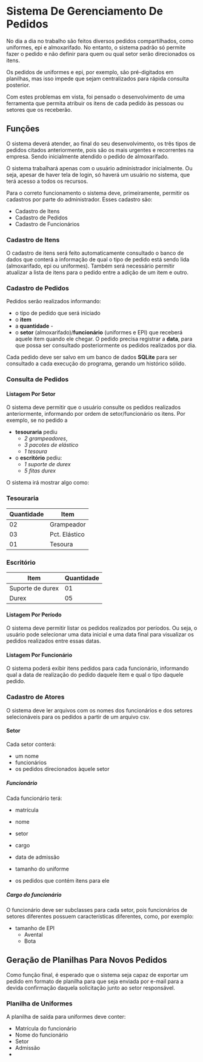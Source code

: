 # Sistema De Gerenciamento De Pedidos


No dia a dia no trabalho são feitos diversos pedidos compartilhados, como uniformes, epi e almoxarifado.
No entanto, o sistema padrão só permite fazer o pedido e não definir para quem ou qual setor serão direcionados os itens.

Os pedidos de uniformes e epi, por exemplo, são pré-digitados em planilhas, mas isso impede que sejam centralizados para rápida consulta posterior.

Com estes problemas em vista, foi pensado o desenvolvimento de uma ferramenta que permita atribuir os itens de cada pedido às pessoas ou setores que os receberão.


## Funções

O sistema deverá atender, ao final do seu desenvolvimento, os três tipos de pedidos citados anteriormente, pois são os mais urgentes e recorrentes na empresa. Sendo inicialmente atendido o pedido de almoxarifado.

O sistema trabalhará apenas com o usuário administrador inicialmente. Ou seja, apesar de haver tela de login, só haverá um usuário no sistema, que terá acesso a todos os recursos.

Para o correto funcionamento o sistema deve, primeiramente, permitir os cadastros por parte do administrador.
Esses cadastro são:
- Cadastro de Itens
- Cadastro de Pedidos
- Cadastro de Funcionários

### Cadastro de Itens
O cadastro de itens será feito automaticamente consultado o banco de dados que conterá a informação de qual o tipo de pedido está sendo lida (almoxarifado, epi ou uniformes).
Também será necessário permitir atualizar a lista de itens para o pedido entre a adição de um item e outro.

### Cadastro de Pedidos
Pedidos serão realizados informando:
- o tipo de pedido que será iniciado
- o **item**
- a **quantidade** -
- o **setor** (almoxarifado)/**funcionário** (uniformes e EPI) que receberá aquele item quando ele chegar.
O pedido precisa registrar a **data**, para que possa ser consultado posteriormente os pedidos realizados por dia.

Cada pedido deve ser salvo em um banco de dados **SQLite** para ser consultado  a cada execução do programa, gerando um histórico sólido.

### Consulta de Pedidos
#### Listagem Por Setor
O sistema deve permitir que o usuário consulte os pedidos realizados anteriormente, informando por ordem de setor/funcionário os itens.
Por exemplo, se no pedido a
- **tesouraria** pediu
    - _2 grampeadores_,
    - _3 pacotes de elástico_
    - _1 tesoura_
- o **escritório** pediu: 
    - _1 suporte de durex_
    - _5 fitas durex_
    
O sistema irá mostrar algo como:

### Tesouraria

| Quantidade | Item           |
|------------|----------------|
| 02         | Grampeador     |
| 03         | Pct. Elástico  |
| 01         | Tesoura        |

### Escritório

| Item             | Quantidade |
|------------------|------------|
| Suporte de durex | 01         |
| Durex            | 05         |


#### Listagem Por Período
O sistema deve permitir listar os pedidos realizados por períodos.
Ou seja, o usuário pode selecionar uma data inicial e uma data  final para visualizar os pedidos realizados entre essas datas.

#### Listagem Por Funcionário
O sistema poderá exibir itens pedidos para cada funcionário, informando qual a data de realização do pedido daquele item e qual o tipo daquele pedido.

### Cadastro de Atores
O sistema deve ler arquivos com os nomes dos funcionários e dos setores selecionáveis para os pedidos a partir de um arquivo csv.

#### Setor
Cada setor conterá:
- um nome
- funcionários
- os pedidos direcionados àquele setor

##### Funcionário
Cada funcionário terá:
- matrícula
- nome
- setor
- cargo
- data de admissão
- tamanho do uniforme

- os pedidos que contém itens para ele

##### Cargo do funcionário
O funcionário deve ser subclasses para cada setor, pois funcionários de setores diferentes possuem características diferentes, como, por exemplo:
- tamanho de EPI
    - Avental
    - Bota

## Geração de Planilhas Para Novos Pedidos
Como função final, é esperado que o sistema seja capaz de exportar um pedido em formato de planilha para que seja enviada por e-mail para a devida confirmação daquela solicitação junto ao setor responsável.

### Planilha de Uniformes
A planilha de saída para uniformes deve conter:
- Matrícula do funcionário
- Nome do funcionário
- Setor
- Admissão
- 
